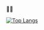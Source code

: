 🔰🐤

[![Top Langs](https://github-readme-stats.vercel.app/api/top-langs/?username=Lejora&layout=compact)](https://github.com/anuraghazra/github-readme-stats)  

